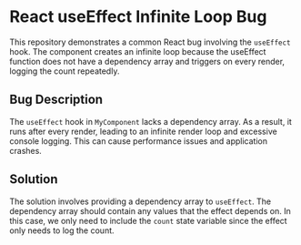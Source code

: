 # React useEffect Infinite Loop Bug

This repository demonstrates a common React bug involving the `useEffect` hook. The component creates an infinite loop because the useEffect function does not have a dependency array and triggers on every render, logging the count repeatedly. 

## Bug Description
The `useEffect` hook in `MyComponent` lacks a dependency array. As a result, it runs after every render, leading to an infinite render loop and excessive console logging. This can cause performance issues and application crashes.

## Solution
The solution involves providing a dependency array to `useEffect`. The dependency array should contain any values that the effect depends on. In this case, we only need to include the `count` state variable since the effect only needs to log the count.